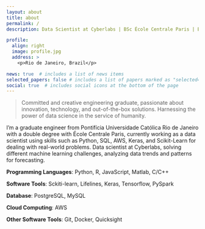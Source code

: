 ```yaml
---
layout: about
title: about
permalink: /
description: Data Scientist at Cyberlabs | BSc École Centrale Paris | BSc PUC-Rio

profile:
  align: right
  image: profile.jpg
  address: >
    <p>Rio de Janeiro, Brazil</p>

news: true  # includes a list of news items
selected_papers: false # includes a list of papers marked as "selected={true}"
social: true  # includes social icons at the bottom of the page
---
```


> Committed and creative engineering graduate, passionate about innovation, technology, and out-of-the-box solutions. Harnessing the power of data science in the service of humanity.

I’m a graduate engineer from Pontifícia Universidade Católica Rio de Janeiro with a double degree with École Centrale Paris, currently working as a data scientist using skills such as Python, SQL, AWS, Keras, and Scikit-Learn for dealing with real-world problems. Data scientist at Cyberlabs, solving different machine learning challenges, analyzing data trends and patterns for forecasting.

**Programming Languages**: Python, R, JavaScript, Matlab, C/C++

**Software Tools**: Sckiti-learn, Lifelines, Keras, Tensorflow, PySpark

**Database**: PostgreSQL, MySQL

**Cloud Computing**: AWS

**Other Software Tools**: Git, Docker, Quicksight


<!-- Write your biography here. Tell the world about yourself. Link to your favorite [subreddit](http://reddit.com). You can put a picture in, too. The code is already in, just name your picture `prof_pic.jpg` and put it in the `img/` folder.

Put your address / P.O. box / other info right below your picture. You can also disable any these elements by editing `profile` property of the YAML header of your `_pages/about.md`. Edit `_bibliography/papers.bib` and Jekyll will render your [publications page](/al-folio/publications/) automatically.

Link to your social media connections, too. This theme is set up to use [Font Awesome icons](http://fortawesome.github.io/Font-Awesome/) and [Academicons](https://jpswalsh.github.io/academicons/), like the ones below. Add your Facebook, Twitter, LinkedIn, Google Scholar, or just disable all of them. -->
